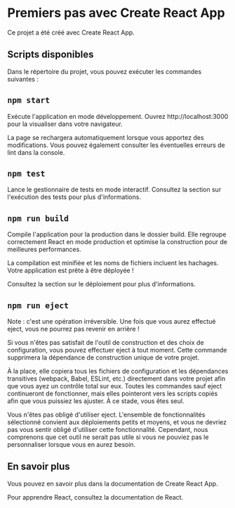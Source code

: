 # Premiers pas avec Create React App
Ce projet a été créé avec Create React App.

## Scripts disponibles
Dans le répertoire du projet, vous pouvez exécuter les commandes suivantes :

## `npm start`

Exécute l'application en mode développement.
Ouvrez http://localhost:3000 pour la visualiser dans votre navigateur.

La page se rechargera automatiquement lorsque vous apportez des modifications.
Vous pouvez également consulter les éventuelles erreurs de lint dans la console.

## `npm test`

Lance le gestionnaire de tests en mode interactif.
Consultez la section sur l'exécution des tests pour plus d'informations.

## `npm run build`

Compile l'application pour la production dans le dossier build.
Elle regroupe correctement React en mode production et optimise la construction pour de meilleures performances.

La compilation est minifiée et les noms de fichiers incluent les hachages.
Votre application est prête à être déployée !

Consultez la section sur le déploiement pour plus d'informations.

## `npm run eject`

Note : c'est une opération irréversible. Une fois que vous aurez effectué eject, vous ne pourrez pas revenir en arrière !

Si vous n'êtes pas satisfait de l'outil de construction et des choix de configuration, vous pouvez effectuer eject à tout moment. Cette commande supprimera la dépendance de construction unique de votre projet.

À la place, elle copiera tous les fichiers de configuration et les dépendances transitives (webpack, Babel, ESLint, etc.) directement dans votre projet afin que vous ayez un contrôle total sur eux. Toutes les commandes sauf eject continueront de fonctionner, mais elles pointeront vers les scripts copiés afin que vous puissiez les ajuster. À ce stade, vous êtes seul.

Vous n'êtes pas obligé d'utiliser eject. L'ensemble de fonctionnalités sélectionné convient aux déploiements petits et moyens, et vous ne devriez pas vous sentir obligé d'utiliser cette fonctionnalité. Cependant, nous comprenons que cet outil ne serait pas utile si vous ne pouviez pas le personnaliser lorsque vous en aurez besoin.

## En savoir plus
Vous pouvez en savoir plus dans la documentation de Create React App.

Pour apprendre React, consultez la documentation de React.
